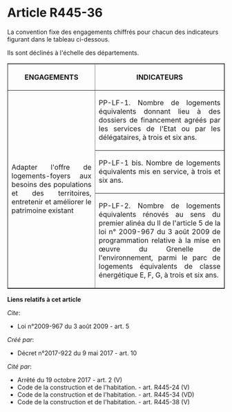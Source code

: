 # Article R445-36

La convention fixe des engagements chiffrés pour chacun des indicateurs figurant dans le tableau ci-dessous.

Ils sont déclinés à l'échelle des départements.

<table border="1">
  <tbody>
    <tr>
      <th>

ENGAGEMENTS</th>
      <th>

INDICATEURS</th>
    </tr>
    <tr>
      <td rowspan="3" align="justify">Adapter l'offre de logements-foyers aux besoins des populations et des territoires,
entretenir et améliorer le patrimoine existant</td>
      <td align="justify">

PP-LF-1. Nombre de logements équivalents donnant lieu à des dossiers de financement agréés par les services de l'Etat ou par
les délégataires, à trois et six ans.

</td>
    </tr>
    <tr>
      <td align="justify">

PP-LF-1 bis. Nombre de logements équivalents mis en service, à trois et six ans.

</td>
    </tr>
    <tr>
      <td align="justify">

PP-LF-2. Nombre de logements équivalents rénovés au sens du premier alinéa du II de l'article 5 de la loi n° 2009-967 du 3
août 2009 de programmation relative à la mise en œuvre du Grenelle de l'environnement, parmi le parc de logements équivalents
de classe énergétique E, F, G, à trois et six ans.

</td>
    </tr>
  </tbody>
</table>

**Liens relatifs à cet article**

_Cite_:

  - Loi n°2009-967 du 3 août 2009 - art. 5

_Créé par_:

  - Décret n°2017-922 du 9 mai 2017 - art. 10

_Cité par_:

  - Arrêté du 19 octobre 2017 - art. 2 (V)
  - Code de la construction et de l'habitation. - art. R445-24 (V)
  - Code de la construction et de l'habitation. - art. R445-34 (VD)
  - Code de la construction et de l'habitation. - art. R445-38 (V)
